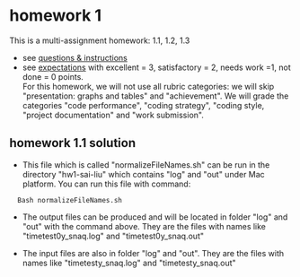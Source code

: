 # homework 1

This is a multi-assignment homework: 1.1, 1.2, 1.3
- see [questions & instructions](instructions.md)
- see [expectations](https://github.com/UWMadison-computingtools-master/general-info/blob/master/rubric.md)
  with excellent = 3, satisfactory = 2, needs work =1, not done = 0 points.  
  For this homework, we will not use all rubric categories: we will skip
  "presentation: graphs and tables" and "achievement". We will grade the
  categories "code performance", "coding strategy", "coding style,
  "project documentation" and "work submission".

## homework 1.1 solution

- This file which is called "normalizeFileNames.sh" can be run in the directory "hw1-sai-liu" which contains "log" and "out" under Mac platform. You can run this file with command:
```
  Bash normalizeFileNames.sh
```
- The output files can be produced and will be located in folder "log" and "out" with the command above. They are the files with names like "timetest0y_snaq.log" and "timetest0y_snaq.out" 
 
- The input files are also in folder "log" and "out". They are the  files with names like "timetesty_snaq.log" and "timetesty_snaq.out" 



